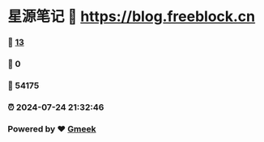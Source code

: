 # 星源笔记 :link: https://blog.freeblock.cn 
### :page_facing_up: [13](https://blog.freeblock.cn/tag.html) 
### :speech_balloon: 0 
### :hibiscus: 54175 
### :alarm_clock: 2024-07-24 21:32:46 
### Powered by :heart: [Gmeek](https://github.com/Meekdai/Gmeek)
